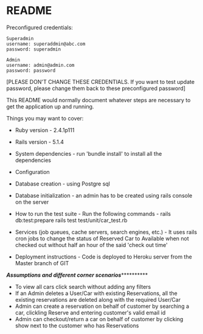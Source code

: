 # README

Preconfigured credentials:

```
Superadmin
username: superaddmin@abc.com
password: superadmin

Admin
username: admin@admin.com
password: password
```
[PLEASE DON'T CHANGE THESE CREDENTIALS. If you want to test update password, please change them back to these preconfigured password]



This README would normally document whatever steps are necessary to get the
application up and running.

Things you may want to cover:

* Ruby version - 2.4.1p111

* Rails version - 5.1.4

* System dependencies - run 'bundle install' to install all the dependencies

* Configuration

* Database creation - using Postgre sql

* Database initialization - an admin has to be created using rails console on the server

* How to run the test suite - Run the following commands - 
                            rails db:test:prepare
                            rails test test/unit/car_test.rb
                            

* Services (job queues, cache servers, search engines, etc.) - It uses rails cron jobs to change the status of Reserved Car to Available when not checked out without half an hour of the said 'check out time'

* Deployment instructions - Code is deployed to Heroku server from the Master branch of GIT

*********Assumptions and different corner scenarios*******************
* To view all cars click search without adding any filters
* If an Admin deletes a User/Car with existing Reservations, all the existing reservations are deleted along with the required User/Car
* Admin can create a reservation on behalf of customer by searching a car, clickling Reserve and entering customer's valid email id
* Admin can checkout/return a car on behalf of customer by clicking show next to the customer who has Reservations


